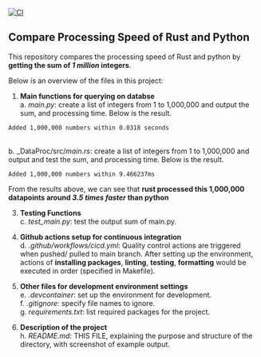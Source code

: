 [![CI](https://github.com/nogibjj/SQLite_YCLiu/actions/workflows/cicd.yml/badge.svg)](https://github.com/nogibjj/SQLite_YCLiu/actions/workflows/cicd.yml)
## Compare Processing Speed of Rust and Python 

This repository compares the processing speed of Rust and python by **getting the sum of _1 million_ integers**.

Below is an overview of the files in this project:

1. **Main functions for querying on databse**
   <br>a. _main.py_: create a list of integers from 1 to 1,000,000 and output the sum, and processing time. Below is the result.
```
Added 1,000,000 numbers within 0.0318 seconds
```
   <br>b. _DataProc/src/_main.rs_: create a list of integers from 1 to 1,000,000 and output and test the sum, and processing time. Below is the result.
```
Added 1,000,000 numbers within 9.466237ms
```
From the results above, we can see that **rust processed this 1,000,000 datapoints around _3.5 times faster_ than python**
 
3. **Testing Functions**
   <br>c. _test_main.py_: test the output sum of main.py.
   
4. **Github actions setup for continuous integration**
  <br>d. _.github/workflows/cicd.yml_: Quality control actions are triggered when pushed/ pulled to main branch. After setting up the environment, actions of **installing packages**, **linting**, **testing**, **formatting** would be executed in order (specified in Makefile). 

5. **Other files for development environment settings**
  <br>e. _.devcontainer_: set up the environment for development.
  <br>f. _.gitignore_: specify file names to ignore.
  <br>g. _requirements.txt_: list required packages for the project.

6. **Description of the project**
   <br>h. _README.md_: THIS FILE, explaining the purpose and structure of the directory, with screenshot of example output.


